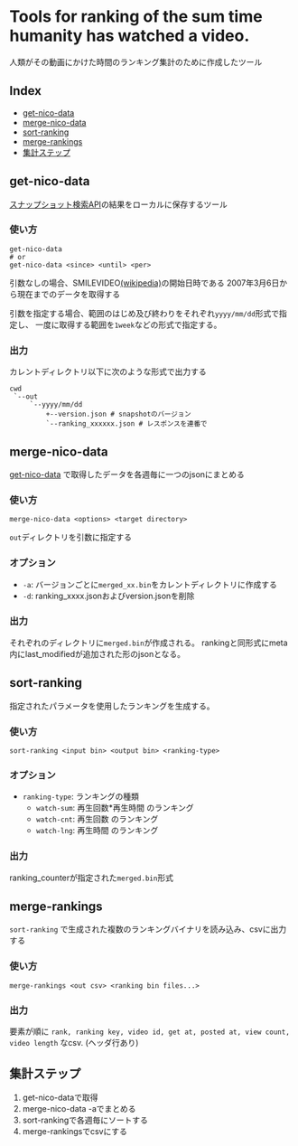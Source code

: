 Tools for ranking of the sum time humanity has watched a video.
====

人類がその動画にかけた時間のランキング集計のために作成したツール

## Index
- [get-nico-data](#get-nico-data)
- [merge-nico-data](#merge-nico-data)
- [sort-ranking](#sort-ranking)
- [merge-rankings](#merge-rankings)
- [集計ステップ](#集計ステップ)

## get-nico-data

[スナップショット検索API][snapshot-v2-api]の結果をローカルに保存するツール

### 使い方

```
get-nico-data
# or
get-nico-data <since> <until> <per>
```

引数なしの場合、SMILEVIDEO[(wikipedia)][SMILEVIDEO-wikipedia]の開始日時である
2007年3月6日から現在までのデータを取得する

引数を指定する場合、範囲のはじめ及び終わりをそれぞれ``yyyy/mm/dd``形式で指定し、
一度に取得する範囲を``1week``などの形式で指定する。

### 出力

カレントディレクトリ以下に次のような形式で出力する
```
cwd
 `--out
     `--yyyy/mm/dd
         +--version.json # snapshotのバージョン
         `--ranking_xxxxxx.json # レスポンスを連番で
```

## merge-nico-data

[get-nico-data] で取得したデータを各週毎に一つのjsonにまとめる

### 使い方

```
merge-nico-data <options> <target directory>
```

`out`ディレクトリを引数に指定する

### オプション

- `-a`: バージョンごとに`merged_xx.bin`をカレントディレクトリに作成する
- `-d`: ranking_xxxx.jsonおよびversion.jsonを削除

### 出力

それぞれのディレクトリに`merged.bin`が作成される。
rankingと同形式にmeta内にlast_modifiedが追加された形のjsonとなる。

## sort-ranking

指定されたパラメータを使用したランキングを生成する。

### 使い方

```
sort-ranking <input bin> <output bin> <ranking-type>
```

### オプション

- `ranking-type`: ランキングの種類
  - `watch-sum`: 再生回数*再生時間 のランキング
  - `watch-cnt`: 再生回数 のランキング
  - `watch-lng`: 再生時間 のランキング

### 出力

ranking_counterが指定された`merged.bin`形式

## merge-rankings

`sort-ranking` で生成された複数のランキングバイナリを読み込み、csvに出力する

### 使い方

```
merge-rankings <out csv> <ranking bin files...>
```

### 出力

要素が順に ``rank, ranking key, video id, get at, posted at, view count, video length`` なcsv. (ヘッダ行あり)

[get-nico-data]: #get-nico-data
[snapshot-v2-api]: https://site.nicovideo.jp/search-api-docs/snapshot
[SMILEVIDEO-wikipedia]: https://ja.wikipedia.org/wiki/SMILEVIDEO


## 集計ステップ

1. get-nico-dataで取得
2. merge-nico-data -aでまとめる
3. sort-rankingで各週毎にソートする
4. merge-rankingsでcsvにする
